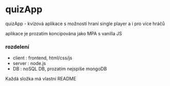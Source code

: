 # quizApp

quizApp - kvízová aplikace s možností hraní single player a i pro více hráčů

aplikace je prozatím koncipována jako MPA s vanilla JS

### rozdelení

- client : frontend, html/css/js
- server : node.js
- DB : noSQL DB, prozatím nejspíše mongoDB

Každá složka má vlastní README
